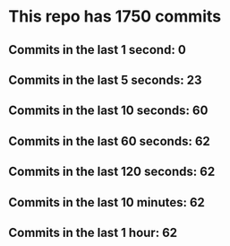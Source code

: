 # This repo has 1750 commits

## Commits in the last 1 second: 0
## Commits in the last 5 seconds: 23
## Commits in the last 10 seconds: 60
## Commits in the last 60 seconds: 62
## Commits in the last 120 seconds: 62
## Commits in the last 10 minutes: 62
## Commits in the last 1 hour: 62
